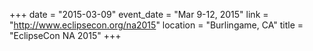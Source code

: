 +++
date = "2015-03-09"
event_date = "Mar 9-12, 2015"
link = "http://www.eclipsecon.org/na2015"
location = "Burlingame, CA"
title = "EclipseCon NA 2015"
+++
